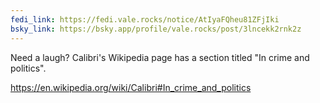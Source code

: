 ```yaml
---
fedi_link: https://fedi.vale.rocks/notice/AtIyaFQheu81ZFjIki
bsky_link: https://bsky.app/profile/vale.rocks/post/3lncekk2rnk2z
---
```


Need a laugh? Calibri's Wikipedia page has a section titled "In crime and politics".

<https://en.wikipedia.org/wiki/Calibri#In_crime_and_politics>
